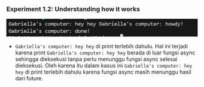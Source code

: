 ### Experiment 1.2: Understanding how it works
![alt text](<Screenshot 2024-05-06 194338.png>)

- `Gabriella's computer: hey hey` di print terlebih dahulu. Hal ini terjadi karena print `Gabriella's computer: hey hey` berada di luar fungsi async sehingga dieksekusi tanpa perlu menunggu fungsi async selesai dieksekusi. Oleh karena itu dalam kasus ini `Gabriella's computer: hey hey` di print terlebih dahulu karena fungsi async masih menunggu hasil dari future.